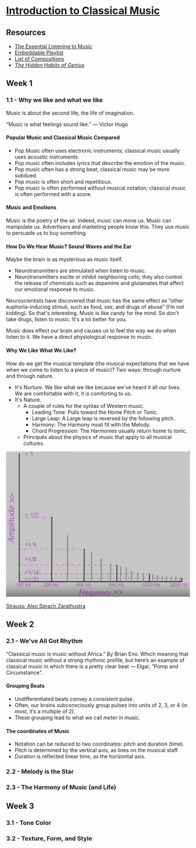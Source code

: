 # [Introduction to Classical Music](https://www.coursera.org/learn/introclassicalmusic)

## Resources

- [The Essential Listening to Music](https://www.cengage.com/c/the-essential-listening-to-music-2e-wright)
- [Embeddable Playlist](https://open.spotify.com/embed?uri=spotify:user:gauravkumar87:playlist:6sPZCTmf5razbg3CfCXsuF)
- [List of Compositions](https://docs.google.com/document/d/19-NdzaxFVggo8JH-4Ev481zhNvt_jNR68ParXlbB5SA/)
- _[The Hidden Habits of Genius](https://craigwrightgeniusmusic.net/)_

## Week 1

### 1.1 - Why we like and what we like

Music is about the second life, the life of imagination.

“Music is what feelings sound like.” — Victor Hugo

#### Popular Music and Classical Music Compared

- Pop Music often uses electronic instruments; classical music usually uses acoustic instruments.
- Pop music often includes lyrics that describe the emotion of the music.
- Pop music often has a strong beat; classical music may be more subdued.
- Pop music is often short and repetitious.
- Pop music is often performed without musical notation; classical music is often performed with a score.

#### Music and Emotions

Music is the poetry of the air. Indeed, music can move us. Music can manipulate us. Advertisers and marketing people know this. They use music to persuade us to buy something.

#### How Do We Hear Music? Sound Waves and the Ear

Maybe the brain is as mysterious as music itself.

- Neurotransmitters are stimulated when listen to music.
- Neurotransmitters excite or inhibit neighboring cells; they also control the release of chemicals such as dopamine and glutamates that affect our emotional response to music.

Neuroscientists have discovered that music has the same effect as “other euphoria-inducing stimuli, such as food, sex, and drugs of abuse” (I’m not kidding). So that's interesting. Music is like candy for the mind. So don't take drugs, listen to music. It's a lot better for you.

Music does effect our brain and causes us to feel the way we do when listen to it. We have a direct physiological response to music.

#### Why We Like What We Like?

How do we get the musical template (the musical expectations that we have when we come to listen to a piece of music)? Two ways: through nurture and through nature.

- It's Nurture. We like what we like because we've heard it all our lives. We are comfortable with it, it is comforting to us.
- It's Nature.
  - A couple of rules for the syntax of Western music.
    - Leading Tone: Pulls toward the Home Pitch or Tonic.
    - Large Leap: A Large leap is reversed by the following pitch.
    - Harmony: The Harmony must fit with the Melody.
    - Chord Progression: The Harmonies usually return home to tonic.
  - Principals about the physics of music that apply to all musical cultures.

![amplitude-frequency](amplitude-frequency.jpg)

[Strauss: Also Sprach Zarathustra](https://courses.lumenlearning.com/musicapp_historical/chapter/strausss-also-sprach-zarathustra/)

## Week 2

### 2.1 - We've All Got Rhythm

“Classical music is music without Africa.” By Brian Eno. Which meaning that classical music without a strong rhythmic profile, but here’s an example of classical music in which there is a pretty clear beat — Elgar, “Pomp and Circumstance”.

#### Grouping Beats

- Undifferentiated beats convey a consistent pulse.
- Often, our brains subconsciously group pulses into units of 2, 3, or 4 (in most, it’s a multiple of 2).
- These grouping lead to what we call *meter* in music.

#### The coordinates of Music

- Notation can be reduced to two coordinates: pitch and duration (time).
- Pitch is determined by the vertical axis, as lines on the musical staff.
- Duration is reflected linear time, as the horizontal axis.

### 2.2 - Melody is the Star

### 2.3 - The Harmony of Music (and Life)

## Week 3

### 3.1 - Tone Color

### 3.2 - Texture, Form, and Style
